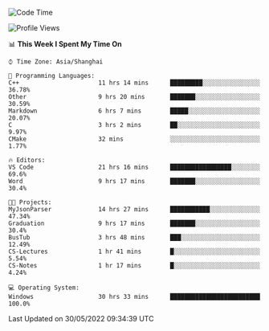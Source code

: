 <!--START_SECTION:waka-->
![Code Time](http://img.shields.io/badge/Code%20Time-77%20hrs%2053%20mins-blue)

![Profile Views](http://img.shields.io/badge/Profile%20Views-5-blue)

📊 **This Week I Spent My Time On** 

```text
⌚︎ Time Zone: Asia/Shanghai

💬 Programming Languages: 
C++                      11 hrs 14 mins      █████████░░░░░░░░░░░░░░░░   36.78% 
Other                    9 hrs 20 mins       ███████░░░░░░░░░░░░░░░░░░   30.59% 
Markdown                 6 hrs 7 mins        █████░░░░░░░░░░░░░░░░░░░░   20.07% 
C                        3 hrs 2 mins        ██░░░░░░░░░░░░░░░░░░░░░░░   9.97% 
CMake                    32 mins             ░░░░░░░░░░░░░░░░░░░░░░░░░   1.77%

🔥 Editors: 
VS Code                  21 hrs 16 mins      █████████████████░░░░░░░░   69.6% 
Word                     9 hrs 17 mins       ███████░░░░░░░░░░░░░░░░░░   30.4%

🐱‍💻 Projects: 
MyJsonParser             14 hrs 27 mins      ███████████░░░░░░░░░░░░░░   47.34% 
Graduation               9 hrs 17 mins       ███████░░░░░░░░░░░░░░░░░░   30.4% 
BusTub                   3 hrs 48 mins       ███░░░░░░░░░░░░░░░░░░░░░░   12.49% 
CS-Lectures              1 hr 41 mins        █░░░░░░░░░░░░░░░░░░░░░░░░   5.54% 
CS-Notes                 1 hr 17 mins        █░░░░░░░░░░░░░░░░░░░░░░░░   4.24%

💻 Operating System: 
Windows                  30 hrs 33 mins      █████████████████████████   100.0%

```


 Last Updated on 30/05/2022 09:34:39 UTC
<!--END_SECTION:waka-->